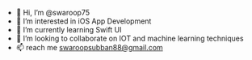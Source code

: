 - 👋 Hi, I’m @swaroop75
- 👀 I’m interested in iOS App Development 
- 🌱 I’m currently learning Swift UI
- 💞️ I’m looking to collaborate on IOT and machine learning techniques
- 📫  reach me  swaroopsubban88@gmail.com

<!---
swaroop75/swaroop75 is a ✨ special ✨ repository because its `README.md` (this file) appears on your GitHub profile.
You can click the Preview link to take a look at your changes.
--->
